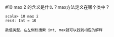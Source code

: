 #10 max 2 的含义是什么？max方法定义在哪个类中？

```
scala> 10 max 2
res4: Int = 10

数值类型，在左侧栏搜索 int, max就可以找到相应的解释
```